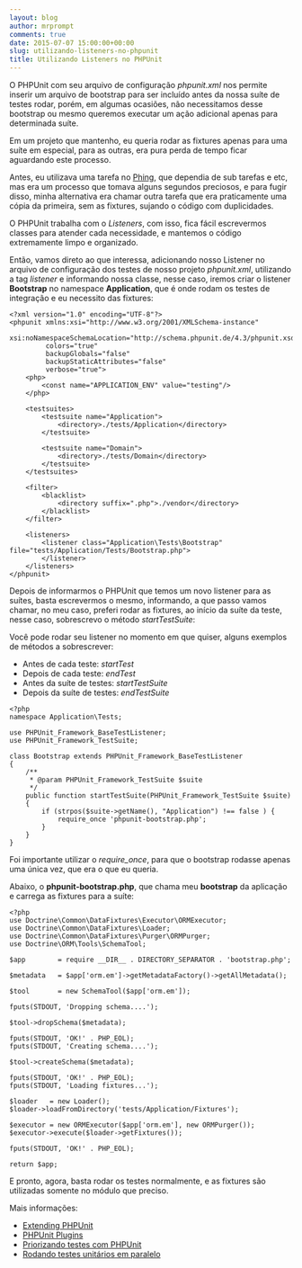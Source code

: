 ```yaml
---
layout: blog
author: mrprompt
comments: true
date: 2015-07-07 15:00:00+00:00
slug: utilizando-listeners-no-phpunit
title: Utilizando Listeners no PHPUnit
---
```

O PHPUnit com seu arquivo de configuração *phpunit.xml* nos permite inserir um
arquivo de bootstrap para ser incluído antes da nossa suíte de testes rodar,
porém, em algumas ocasiões, não necessitamos desse bootstrap ou mesmo queremos
executar um ação adicional apenas para determinada suíte.

Em um projeto que mantenho, eu queria rodar as fixtures apenas para uma suíte em
especial, para as outras, era pura perda de tempo ficar aguardando este processo.

Antes, eu utilizava uma tarefa no [Phing](https://www.phing.info/), que dependia
de sub tarefas e etc, mas era um processo que tomava alguns segundos preciosos, e
para fugir disso, minha alternativa era chamar outra tarefa que era praticamente
uma cópia da primeira, sem as fixtures, sujando o código com duplicidades.

O PHPUnit trabalha com o *Listeners*, com isso, fica fácil escrevermos classes
para atender cada necessidade, e mantemos o código extremamente limpo e organizado.

Então, vamos direto ao que interessa, adicionando nosso Listener no arquivo de
configuração dos testes de nosso projeto *phpunit.xml*, utilizando a tag *listener*
e informando nossa classe, nesse caso, iremos criar o listener **Bootstrap**
no namespace **Application**, que é onde rodam os testes de integração e eu
necessito das fixtures:

```
<?xml version="1.0" encoding="UTF-8"?>
<phpunit xmlns:xsi="http://www.w3.org/2001/XMLSchema-instance"
         xsi:noNamespaceSchemaLocation="http://schema.phpunit.de/4.3/phpunit.xsd"
         colors="true"
         backupGlobals="false"
         backupStaticAttributes="false"
         verbose="true">
    <php>
        <const name="APPLICATION_ENV" value="testing"/>
    </php>

    <testsuites>
        <testsuite name="Application">
            <directory>./tests/Application</directory>
        </testsuite>

        <testsuite name="Domain">
            <directory>./tests/Domain</directory>
        </testsuite>
    </testsuites>

    <filter>
        <blacklist>
            <directory suffix=".php">./vendor</directory>
        </blacklist>
    </filter>

    <listeners>
        <listener class="Application\Tests\Bootstrap" file="tests/Application/Tests/Bootstrap.php">
        </listener>
    </listeners>
</phpunit>

```

Depois de informarmos o PHPUnit que temos um novo listener para as suítes, basta escrevermos
o mesmo, informando, a que passo vamos chamar, no meu caso, preferi rodar as fixtures, ao
início da suíte da teste, nesse caso, sobrescrevo o método *startTestSuite*:

Você pode rodar seu listener no momento em que quiser, alguns exemplos de métodos a sobrescrever:

* Antes de cada teste: *startTest*
* Depois de cada teste: *endTest*
* Antes da suíte de testes: *startTestSuite*
* Depois da suíte de testes: *endTestSuite*

```
<?php
namespace Application\Tests;

use PHPUnit_Framework_BaseTestListener;
use PHPUnit_Framework_TestSuite;

class Bootstrap extends PHPUnit_Framework_BaseTestListener
{
    /**
     * @param PHPUnit_Framework_TestSuite $suite
     */
    public function startTestSuite(PHPUnit_Framework_TestSuite $suite)
    {
        if (strpos($suite->getName(), "Application") !== false ) {
            require_once 'phpunit-bootstrap.php';
        }
    }
}
```

Foi importante utilizar o *require_once*, para que o bootstrap rodasse apenas
uma única vez, que era o que eu queria.

Abaixo, o **phpunit-bootstrap.php**, que chama meu **bootstrap** da aplicação e
carrega as fixtures para a suíte:

```
<?php
use Doctrine\Common\DataFixtures\Executor\ORMExecutor;
use Doctrine\Common\DataFixtures\Loader;
use Doctrine\Common\DataFixtures\Purger\ORMPurger;
use Doctrine\ORM\Tools\SchemaTool;

$app        = require __DIR__ . DIRECTORY_SEPARATOR . 'bootstrap.php';

$metadata   = $app['orm.em']->getMetadataFactory()->getAllMetadata();

$tool       = new SchemaTool($app['orm.em']);

fputs(STDOUT, 'Dropping schema....');

$tool->dropSchema($metadata);

fputs(STDOUT, 'OK!' . PHP_EOL);
fputs(STDOUT, 'Creating schema....');

$tool->createSchema($metadata);

fputs(STDOUT, 'OK!' . PHP_EOL);
fputs(STDOUT, 'Loading fixtures...');

$loader   = new Loader();
$loader->loadFromDirectory('tests/Application/Fixtures');

$executor = new ORMExecutor($app['orm.em'], new ORMPurger());
$executor->execute($loader->getFixtures());

fputs(STDOUT, 'OK!' . PHP_EOL);

return $app;
```

E pronto, agora, basta rodar os testes normalmente, e as fixtures são utilizadas
somente no módulo que preciso.

Mais informações:

* [Extending PHPUnit](https://phpunit.de/manual/current/en/extending-phpunit.html#extending-phpunit.examples.SimpleTestListener.php)
* [PHPUnit Plugins](https://phpunit.de/plugins.html)
* [Priorizando testes com PHPUnit](http://www.mrprompt.com.br/2015/04/29/priorizando-testes-com-phpunit/)
* [Rodando testes unitários em paralelo](http://www.mrprompt.com.br/2015/04/28/testes-unitarios-em-paralelo/)